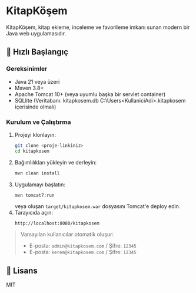 # KitapKöşem

KitapKöşem, kitap ekleme, inceleme ve favorileme imkanı sunan modern bir Java web uygulamasıdır.

## 🚀 Hızlı Başlangıç

### Gereksinimler
- Java 21 veya üzeri
- Maven 3.8+
- Apache Tomcat 10+ (veya uyumlu başka bir servlet container)
- SQLlite (Veritabanı: kitapkosem.db C:\Users\<KullaniciAdi>\.kitapkosem içerisinde olmalı)

### Kurulum ve Çalıştırma

1. Projeyi klonlayın:
   ```bash
   git clone <proje-linkiniz>
   cd kitapkosem
   ```
2. Bağımlılıkları yükleyin ve derleyin:
   ```bash
   mvn clean install
   ```
3. Uygulamayı başlatın:
   ```bash
   mvn tomcat7:run
   ```
   veya oluşan `target/kitapkosem.war` dosyasını Tomcat'e deploy edin.
4. Tarayıcıda açın:
   ```
   http://localhost:8080/kitapkosem
   ```

> Varsayılan kullanıcılar otomatik oluşur:
> - E-posta: `admin@kitapkosem.com` / Şifre: `12345`
> - E-posta: `kerem@kitapkosem.com` / Şifre: `12345`

## 📝 Lisans
MIT 
